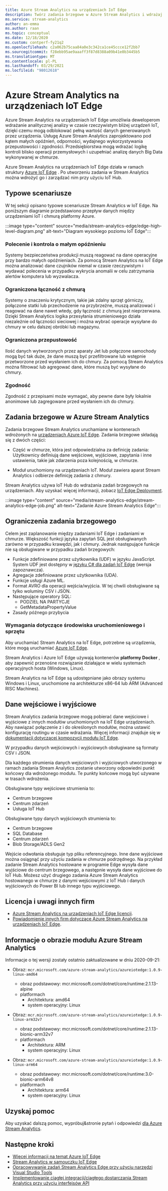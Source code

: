 ```yaml
---
title: Azure Stream Analytics na urządzeniach IoT Edge
description: Twórz zadania brzegowe w Azure Stream Analytics i wdrażaj je na urządzeniach z Azure IoT Edge.
ms.service: stream-analytics
author: an-emma
ms.author: raan
ms.topic: conceptual
ms.date: 12/18/2020
ms.custom: contperf-fy21q2
ms.openlocfilehash: c2a062b75caa84a0e3c342ca1ce45ccce12f2bb7
ms.sourcegitcommit: f28ebb95ae9aaaff3f87d8388a09b41e0b3445b5
ms.translationtype: MT
ms.contentlocale: pl-PL
ms.lasthandoff: 03/29/2021
ms.locfileid: "98012618"
---
```

# <a name="azure-stream-analytics-on-iot-edge"></a>Azure Stream Analytics na urządzeniach IoT Edge
 
Azure Stream Analytics na urządzeniach IoT Edge umożliwia deweloperom wdrażanie analitycznej analizy w czasie rzeczywistym bliżej urządzeń IoT, dzięki czemu mogą odblokować pełną wartość danych generowanych przez urządzenia. Usługę Azure Stream Analytics zaprojektowano pod kątem małych opóźnień, odporności, wydajnego wykorzystywania przepustowości i zgodności. Przedsiębiorstwa mogą wdrażać logikę kontroli blisko operacji przemysłowych i uzupełniać analizę danych Big Data wykonywanej w chmurze.

Azure Stream Analytics na urządzeniach IoT Edge działa w ramach struktury [Azure IoT Edge](https://azure.microsoft.com/campaigns/iot-edge/) . Po utworzeniu zadania w Stream Analytics można wdrożyć go i zarządzać nim przy użyciu IoT Hub.

## <a name="common-scenarios"></a>Typowe scenariusze

W tej sekcji opisano typowe scenariusze Stream Analytics w IoT Edge. Na poniższym diagramie przedstawiono przepływ danych między urządzeniami IoT i chmurą platformy Azure.

:::image type="content" source="media/stream-analytics-edge/edge-high-level-diagram.png" alt-text="Diagram wysokiego poziomu IoT Edge":::

### <a name="low-latency-command-and-control"></a>Polecenie i kontrola o małym opóźnieniu

Systemy bezpieczeństwa produkcji muszą reagować na dane operacyjne przy bardzo małych opóźnieniach. Za pomocą Stream Analytics na IoT Edge można analizować dane czujników niemal w czasie rzeczywistym i wydawać polecenia w przypadku wykrycia anomalii w celu zatrzymania alertów komputera lub wyzwalacza.

### <a name="limited-connectivity-to-the-cloud"></a>Ograniczona łączność z chmurą

Systemy o znaczeniu krytycznym, takie jak zdalny sprzęt górniczy, połączone statki lub przechodzenie na przybrzeżne, muszą analizować i reagować na dane nawet wtedy, gdy łączność z chmurą jest nieprzerwana. Dzięki Stream Analytics logika przesyłania strumieniowego działa niezależnie od łączności sieciowej i można wybrać operacje wysyłane do chmury w celu dalszej obróbki lub magazynu.

### <a name="limited-bandwidth"></a>Ograniczona przepustowość

Ilość danych wytworzonych przez aparaty Jet lub połączone samochody mogą być tak duże, że dane muszą być przefiltrowane lub wstępnie przetworzone przed wysłaniem ich do chmury. Za pomocą Stream Analytics można filtrować lub agregować dane, które muszą być wysyłane do chmury.

### <a name="compliance"></a>Zgodność

Zgodność z przepisami może wymagać, aby pewne dane były lokalnie anonimowe lub zagregowane przed wysłaniem ich do chmury.

## <a name="edge-jobs-in-azure-stream-analytics"></a>Zadania brzegowe w Azure Stream Analytics

Zadania brzegowe Stream Analytics uruchamiane w kontenerach wdrożonych na [urządzeniach Azure IoT Edge](../iot-edge/about-iot-edge.md). Zadania brzegowe składają się z dwóch części:

* Część w chmurze, która jest odpowiedzialna za definicję zadania: Użytkownicy definiują dane wejściowe, wyjściowe, zapytania i inne ustawienia, takie jak zdarzenia poza kolejnością, w chmurze.

* Moduł uruchomiony na urządzeniach IoT. Moduł zawiera aparat Stream Analytics i odbierze definicję zadania z chmury. 

Stream Analytics używa IoT Hub do wdrażania zadań brzegowych na urządzeniach. Aby uzyskać więcej informacji, zobacz [IoT Edge Deployment](../iot-edge/module-deployment-monitoring.md).

:::image type="content" source="media/stream-analytics-edge/stream-analytics-edge-job.png" alt-text="Zadanie Azure Stream Analytics Edge":::

## <a name="edge-job-limitations"></a>Ograniczenia zadania brzegowego

Celem jest zaplanowanie między zadaniami IoT Edge i zadaniami w chmurze. Większość funkcji języka zapytań SQL jest obsługiwanych zarówno w przypadku krawędzi, jak i chmury. Jednak następujące funkcje nie są obsługiwane w przypadku zadań brzegowych:
* Funkcje zdefiniowane przez użytkownika (UDF) w języku JavaScript. System UDF jest dostępny w [języku C# dla zadań IoT Edge](./stream-analytics-edge-csharp-udf.md) (wersja zapoznawcza).
* Agregacje zdefiniowane przez użytkownika (UDA).
* Funkcje usługi Azure ML.
* Format AVRO dla operacji wejścia/wyjścia. W tej chwili obsługiwane są tylko woluminy CSV i JSON.
* Następujące operatory SQL:
    * PODZIEL NA PARTYCJE
    * GetMetadataPropertyValue
* Zasady późnego przybycia

### <a name="runtime-and-hardware-requirements"></a>Wymagania dotyczące środowiska uruchomieniowego i sprzętu
Aby uruchamiać Stream Analytics na IoT Edge, potrzebne są urządzenia, które mogą uruchamiać [Azure IoT Edge](https://azure.microsoft.com/campaigns/iot-edge/). 

Stream Analytics i Azure IoT Edge używają kontenerów **platformy Docker** , aby zapewnić przenośne rozwiązanie działające w wielu systemach operacyjnych hosta (Windows, Linux).

Stream Analytics na IoT Edge są udostępniane jako obrazy systemu Windows i Linux, uruchomione na architekturze x86-64 lub ARM (Advanced RISC Machines). 


## <a name="input-and-output"></a>Dane wejściowe i wyjściowe

Stream Analytics zadania brzegowe mogą pobierać dane wejściowe i wyjściowe z innych modułów uruchomionych na IoT Edge urządzeniach. Aby nawiązać połączenie z i do określonych modułów, można ustawić konfigurację routingu w czasie wdrażania. Więcej informacji znajduje się w [dokumentacji dotyczącej kompozycji modułu IoT Edge](../iot-edge/module-composition.md).

W przypadku danych wejściowych i wyjściowych obsługiwane są formaty CSV i JSON.

Dla każdego strumienia danych wejściowych i wyjściowych utworzonego w ramach zadania Stream Analytics zostanie utworzony odpowiedni punkt końcowy dla wdrożonego modułu. Te punkty końcowe mogą być używane w trasach wdrożenia.

Obsługiwane typy wejściowe strumienia to:
* Centrum brzegowe
* Centrum zdarzeń
* Usługa IoT Hub

Obsługiwane typy danych wyjściowych strumienia to:
* Centrum brzegowe
* SQL Database
* Centrum zdarzeń
* Blob Storage/ADLS Gen2

Wejście odwołania obsługuje typ pliku referencyjnego. Inne dane wyjściowe można osiągnąć przy użyciu zadania w chmurze podrzędnego. Na przykład zadanie Stream Analytics hostowane w programie Edge wysyła dane wyjściowe do centrum brzegowego, a następnie wysyła dane wyjściowe do IoT Hub. Możesz użyć drugiego zadania Azure Stream Analytics hostowanego w chmurze z danymi wejściowymi z IoT Hub i danych wyjściowych do Power BI lub innego typu wyjściowego.

## <a name="license-and-third-party-notices"></a>Licencja i uwagi innych firm
* [Azure Stream Analytics na urządzeniach IoT Edge licencji](https://go.microsoft.com/fwlink/?linkid=862827). 
* [Powiadomienie innych firm dotyczące Azure Stream Analytics na urządzeniach IoT Edge](https://go.microsoft.com/fwlink/?linkid=862828).

## <a name="azure-stream-analytics-module-image-information"></a>Informacje o obrazie modułu Azure Stream Analytics 

Informacje o tej wersji zostały ostatnio zaktualizowane w dniu 2020-09-21:

- Obraz: `mcr.microsoft.com/azure-stream-analytics/azureiotedge:1.0.9-linux-amd64`
   - obraz podstawowy: mcr.microsoft.com/dotnet/core/runtime:2.1.13-alpine
   - platformach
      - Architektura: amd64
      - system operacyjny: Linux
 
- Obraz: `mcr.microsoft.com/azure-stream-analytics/azureiotedge:1.0.9-linux-arm32v7`
   - obraz podstawowy: mcr.microsoft.com/dotnet/core/runtime:2.1.13-bionic-arm32v7
   - platformach
      - Architektura: ARM
      - system operacyjny: Linux
 
- Obraz: `mcr.microsoft.com/azure-stream-analytics/azureiotedge:1.0.9-linux-arm64`
   - obraz podstawowy: mcr.microsoft.com/dotnet/core/runtime:3.0-bionic-arm64v8
   - platformach
      - Architektura: arm64
      - system operacyjny: Linux
      
      
## <a name="get-help"></a>Uzyskaj pomoc
Aby uzyskać dalszą pomoc, wypróbuj&stronie pytań i odpowiedzi [dla Azure Stream Analytics](/answers/topics/azure-stream-analytics.html).

## <a name="next-steps"></a>Następne kroki

* [Więcej informacji na temat Azure IoT Edge](../iot-edge/about-iot-edge.md)
* [Stream Analytics w samouczku IoT Edge](../iot-edge/tutorial-deploy-stream-analytics.md)
* [Opracowywanie zadań Stream Analytics Edge przy użyciu narzędzi Visual Studio Tools](./stream-analytics-tools-for-visual-studio-edge-jobs.md)
* [Implementowanie ciągłej integracji/ciągłego dostarczania Stream Analytics przy użyciu interfejsów API](stream-analytics-cicd-api.md)

<!--Link references-->
[stream.analytics.developer.guide]: ../stream-analytics-developer-guide.md
[stream.analytics.scale.jobs]: stream-analytics-scale-jobs.md
[stream.analytics.introduction]: stream-analytics-introduction.md
[stream.analytics.get.started]: stream-analytics-real-time-fraud-detection.md
[stream.analytics.query.language.reference]: /stream-analytics-query/stream-analytics-query-language-reference
[stream.analytics.rest.api.reference]: /rest/api/streamanalytics/
